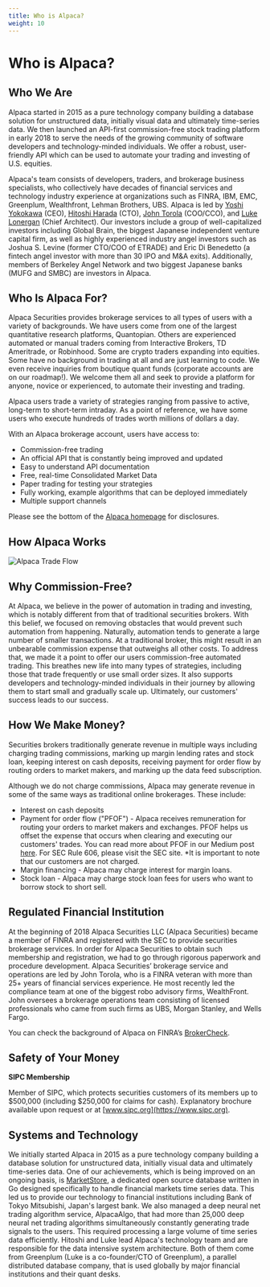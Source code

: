 ```yaml
---
title: Who is Alpaca?
weight: 10
---
```


# Who is Alpaca?

## Who We Are

Alpaca started in 2015 as a pure technology company building a database solution for unstructured data, initially 
visual data and ultimately time-series data. We then launched an API-first commission-free stock trading platform
in early 2018 to serve the needs of the growing community of software developers and technology-minded individuals. 
We offer a robust, user-friendly API which can be used to automate your trading and investing of U.S. equities.

Alpaca's team consists of developers, traders, and brokerage business specialists, who collectively have decades of
financial services and technology industry experience at organizations such as FINRA, IBM, EMC, Greenplum, 
Wealthfront, Lehman Brothers, UBS. Alpaca is led by [Yoshi Yokokawa](https://www.linkedin.com/in/yoshiyokokawa/) (CEO),
[Hitoshi Harada](https://www.linkedin.com/in/hitoshi-harada-02b01425/) (CTO), [John Torola](https://www.linkedin.com/in/johnttorola/) (COO/CCO), 
and [Luke Lonergan](https://www.linkedin.com/in/lukelonergan/) (Chief Architect). Our investors include a group of 
well-capitalized investors including Global Brain, the biggest Japanese independent venture capital firm, as well as 
highly experienced industry angel investors such as Joshua S. Levine (former CTO/COO of ETRADE) and 
Eric Di Benedetto (a fintech angel investor with more than 30 IPO and M&A exits). Additionally, members of Berkeley 
Angel Network and two biggest Japanese banks (MUFG and SMBC) are investors in Alpaca.

## Who Is Alpaca For?

Alpaca Securities provides brokerage services to all types of users with a variety of backgrounds. We have
users come from one of the largest quantitative research platforms, Quantopian. Others are experienced 
automated or manual traders coming from Interactive Brokers, TD Ameritrade, or Robinhood. Some are 
crypto traders expanding into equities. Some have no background in trading at all and are just learning 
to code. We even receive inquiries from boutique quant funds (corporate accounts are on our roadmap!). 
We welcome them all and seek to provide a platform for anyone, novice or experienced, to automate their 
investing and trading.

Alpaca users trade a variety of strategies ranging from passive to active, long-term to short-term intraday. 
As a point of reference, we have some users who execute hundreds of trades worth millions of dollars a day. 

With an Alpaca brokerage account, users have access to:

* Commission-free trading
* An official API that is constantly being improved and updated
* Easy to understand API documentation
* Free, real-time Consolidated Market Data
* Paper trading for testing your strategies
* Fully working, example algorithms that can be deployed immediately
* Multiple support channels

Please see the bottom of the [Alpaca homepage](https://alpaca.markets/) for disclosures.

## How Alpaca Works

![Alpaca Trade Flow](/images/trade-flow.png)

## Why Commission-Free?

At Alpaca, we believe in the power of automation in trading and investing, which is notably different from that of 
traditional securities brokers. With this belief, we focused on removing obstacles that would prevent such automation 
from happening. Naturally, automation tends to generate a large number of smaller transactions. At a traditional broker, 
this might result in an unbearable commission expense that outweighs all other costs. To address that, we 
made it a point to offer our users commission-free automated trading. This breathes new life into many 
types of strategies, including those that trade frequently or use small order sizes. It also supports 
developers and technology-minded individuals in their journey by allowing them to start small and 
gradually scale up. Ultimately, our customers' success leads to our success. 

## How We Make Money? 

Securities brokers traditionally generate revenue in multiple ways including charging trading commissions, marking 
up margin lending rates and stock loan, keeping interest on cash deposits, receiving payment for order flow by routing orders to 
market makers, and marking up the data feed subscription. 

Although we do not charge commissions, Alpaca may generate revenue in some of the same ways as traditional online 
brokerages. These include:

* Interest on cash deposits
* Payment for order flow ("PFOF") - Alpaca receives remuneration for routing your orders to
market makers and exchanges. PFOF helps us offset the expense that occurs when clearing and executing our
customers' trades. You can read more about PFOF in our Medium post 
[here](https://medium.com/automation-generation/commission-free-trading-is-it-helping-or-hurting-you-dc5fdc22ca6a).
For SEC Rule 606, please visit the SEC site. *It is important to note that our customers are not charged.
* Margin financing - Alpaca may charge interest for margin loans.
* Stock loan - Alpaca may charge stock loan fees for users who want to borrow stock to short sell.

## Regulated Financial Institution

At the beginning of 2018 Alpaca Securities LLC (Alpaca Securities) became a member of FINRA and registered 
with the SEC to provide securities brokerage services. In order for Alpaca Securities to obtain such 
membership and registration, we had to go through rigorous paperwork and procedure development. Alpaca 
Securities’ brokerage service and operations are led by John Torola, who is a FINRA veteran with more than 
25+ years of financial services experience. He most recently led the compliance team at one of the biggest 
robo advisory firms, WealthFront. John oversees a brokerage operations team consisting of licensed 
professionals who came from such firms as UBS, Morgan Stanley, and Wells Fargo.

You can check the background of Alpaca on FINRA’s [BrokerCheck](https://brokercheck.finra.org/firm/summary/288202).

## Safety of Your Money
**SIPC Membership**

Member of SIPC, which protects securities customers of its members up to $500,000 (including $250,000 for 
claims for cash). Explanatory brochure available upon request or at [www.sipc.org](https://www.sipc.org).

## Systems and Technology
We initially started Alpaca in 2015 as a pure technology company building a database solution for unstructured data, 
initially visual data and ultimately time-series data. One of our achievements, which is being improved on an ongoing 
basis, is [MarketStore](https://github.com/alpacahq/marketstore), a dedicated open source database written in Go designed 
specifically to handle financial markets time series data. This led us to provide our technology to financial 
institutions including Bank of Tokyo Mitsubishi, Japan's largest bank. We also managed a deep neural net trading 
algorithm service, AlpacaAlgo, that had more than 25,000 deep neural net trading algorithms simultaneously constantly 
generating trade signals to the users. This required processing a large volume of time series data efficiently. 
Hitoshi and Luke lead Alpaca's technology team and are responsible for the data intensive system architecture. 
Both of them come from Greenplum (Luke is a co-founder/CTO of Greenplum), a parallel distributed database company, 
that is used globally by major financial institutions and their quant desks.  
